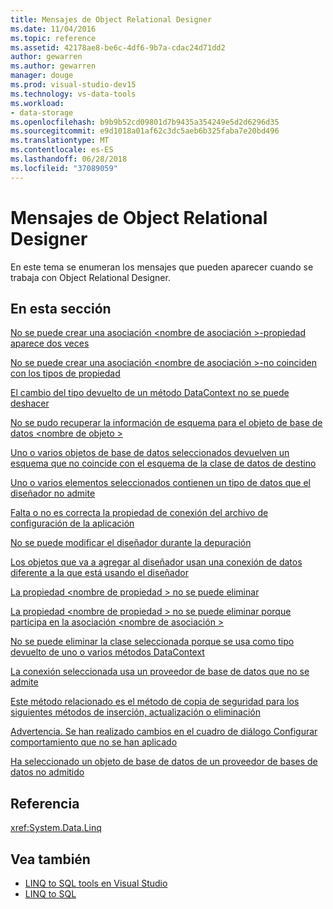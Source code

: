 ```yaml
---
title: Mensajes de Object Relational Designer
ms.date: 11/04/2016
ms.topic: reference
ms.assetid: 42178ae8-be6c-4df6-9b7a-cdac24d71dd2
author: gewarren
ms.author: gewarren
manager: douge
ms.prod: visual-studio-dev15
ms.technology: vs-data-tools
ms.workload:
- data-storage
ms.openlocfilehash: b9b9b52cd09801d7b9435a354249e5d2d6296d35
ms.sourcegitcommit: e9d1018a01af62c3dc5aeb6b325faba7e20bd496
ms.translationtype: MT
ms.contentlocale: es-ES
ms.lasthandoff: 06/28/2018
ms.locfileid: "37089059"
---
```

# <a name="or-designer-messages"></a>Mensajes de Object Relational Designer

En este tema se enumeran los mensajes que pueden aparecer cuando se trabaja con Object Relational Designer.

## <a name="in-this-section"></a>En esta sección

 [No se puede crear una asociación \<nombre de asociación >-propiedad aparece dos veces](../data-tools/cannot-create-an-association-association-name-property-listed-twice.md)

 [No se puede crear una asociación \<nombre de asociación >-no coinciden con los tipos de propiedad](../data-tools/cannot-create-an-association-association-name-property-types-do-not-match.md)

 [El cambio del tipo devuelto de un método DataContext no se puede deshacer](../data-tools/changing-the-return-type-of-a-datacontext-method-cannot-be-undone.md)

 [No se pudo recuperar la información de esquema para el objeto de base de datos \<nombre de objeto >](../data-tools/could-not-retrieve-schema-information-for-database-object-object-name.md)

 [Uno o varios objetos de base de datos seleccionados devuelven un esquema que no coincide con el esquema de la clase de datos de destino](../data-tools/one-or-more-selected-database-objects-return-a-schema-that-does-not-match-the-schema-of-the-target-class.md)

 [Uno o varios elementos seleccionados contienen un tipo de datos que el diseñador no admite](../data-tools/one-or-more-selected-items-contain-a-data-type-that-is-not-supported-by-the-designer.md)

 [Falta o no es correcta la propiedad de conexión del archivo de configuración de la aplicación](../data-tools/the-connection-property-in-the-application-settings-file-is-missing-or-incorrect.md)

 [No se puede modificar el diseñador durante la depuración](../data-tools/the-designer-cannot-be-modified-while-debugging.md)

 [Los objetos que va a agregar al diseñador usan una conexión de datos diferente a la que está usando el diseñador](../data-tools/the-objects-you-are-adding-to-the-designer-use-a-different-data-connection-than-the-designer-is-currently-using.md)

 [La propiedad \<nombre de propiedad > no se puede eliminar](../data-tools/the-property-property-name-cannot-be-deleted.md)

 [La propiedad \<nombre de propiedad > no se puede eliminar porque participa en la asociación \<nombre de asociación >](../data-tools/the-property-property-name-cannot-be-deleted-because-it-is-participating-in-the-association-association-name.md)

 [No se puede eliminar la clase seleccionada porque se usa como tipo devuelto de uno o varios métodos DataContext](../data-tools/the-selected-class-cannot-be-deleted-because-it-is-used-as-a-return-type-for-one-or-more-datacontext-methods.md)

 [La conexión seleccionada usa un proveedor de base de datos que no se admite](../data-tools/the-selected-connection-uses-an-unsupported-database-provider.md)

 [Este método relacionado es el método de copia de seguridad para los siguientes métodos de inserción, actualización o eliminación](../data-tools/this-related-method-is-the-backing-method-for-the-following-default-insert-update-or-delete-methods.md)

 [Advertencia. Se han realizado cambios en el cuadro de diálogo Configurar comportamiento que no se han aplicado](../data-tools/warning-changes-have-been-made-to-the-configure-behavior-dialog-box-that-have-not-been-applied.md)

 [Ha seleccionado un objeto de base de datos de un proveedor de bases de datos no admitido](../data-tools/you-have-selected-a-database-object-from-an-unsupported-database-provider.md)

## <a name="reference"></a>Referencia

<xref:System.Data.Linq>

## <a name="see-also"></a>Vea también

- [LINQ to SQL tools en Visual Studio](../data-tools/linq-to-sql-tools-in-visual-studio2.md)
- [LINQ to SQL](/dotnet/framework/data/adonet/sql/linq/index)